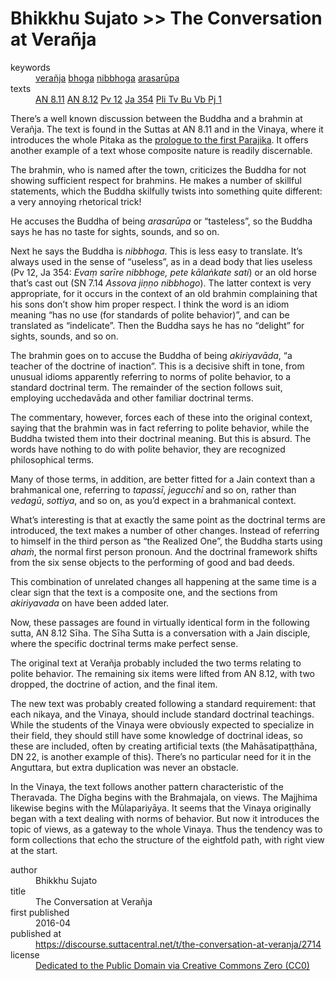 # Bhikkhu Sujato >> The Conversation at Verañja

<dl class='metadata'>
<dt id='keywords'>keywords</dt>
	<dd property='dc:subject'>
		<a  target='_blank' rel='noopener' href='https://suttacentral.net/define/verañja'>verañja</a>
		<a  target='_blank' rel='noopener' href='https://suttacentral.net/define/bhoga'>bhoga</a>
		<a  target='_blank' rel='noopener' href='https://suttacentral.net/define/nibbhoga'>nibbhoga</a>
		<a  target='_blank' rel='noopener' href='https://suttacentral.net/define/arasarūpa'>arasarūpa</a>
	</dd>
<dt id='uid_sutta'>texts</dt>
	<dd property='dc:identifier'>
		<a  target='_blank' rel='noopener' href='https:suttacentral.net/an8.11'>AN 8.11</a>
		<a  target='_blank' rel='noopener' href='https:suttacentral.net/an8.12'>AN 8.12</a>
		<a  target='_blank' rel='noopener' href='https:suttacentral.net/pv12'>Pv 12</a>
		<a  target='_blank' rel='noopener' href='https:suttacentral.net/ja354'>Ja 354</a>
		<a  target='_blank' rel='noopener' href='https:suttacentral.net/pli-tv-bu-vb-pj1'>Pli Tv Bu Vb Pj 1</a>
	</dd>
</dl>

There’s a well known discussion between the Buddha and a brahmin at Verañja. The text is found in the Suttas at AN 8.11 and in the Vinaya, where it introduces the whole Pitaka as the [prologue to the first Parajika](https://suttacentral.net/pli-tv-bu-vb-pj1/en/brahmali). It offers another example of a text whose composite nature is readily discernable.

The brahmin, who is named after the town, criticizes the Buddha for not showing sufficient respect for brahmins. He makes a number of skillful statements, which the Buddha skilfully twists into something quite different: a very annoying rhetorical trick!

He accuses the Buddha of being <i>arasarūpa</i> or “tasteless”, so the Buddha says he has no taste for sights, sounds, and so on.

Next he says the Buddha is <i>nibbhoga</i>. This is less easy to translate. It’s always used in the sense of “useless”, as in a dead body that lies useless (Pv 12, Ja 354: <i>Evaṃ sarīre nibbhoge, pete kālaṅkate sati</i>) or an old horse that’s cast out (SN 7.14 <i>Assova jiṇṇo nibbhogo</i>). The latter context is very appropriate, for it occurs in the context of an old brahmin complaining that his sons don’t show him proper respect. I think the word is an idiom meaning “has no use (for standards of polite behavior)”, and can be translated as “indelicate”. Then the Buddha says he has no “delight” for sights, sounds, and so on.

The brahmin goes on to accuse the Buddha of being <i>akiriyavāda</i>, “a teacher of the doctrine of inaction”. This is a decisive shift in tone, from unusual idioms apparently referring to norms of polite behavior, to a standard doctrinal term. The remainder of the section follows suit, employing ucchedavāda and other familiar doctrinal terms.

The commentary, however, forces each of these into the original context, saying that the brahmin was in fact referring to polite behavior, while the Buddha twisted them into their doctrinal meaning. But this is absurd. The words have nothing to do with polite behavior, they are recognized philosophical terms.

Many of those terms, in addition, are better fitted for a Jain context than a brahmanical one, referring to <i>tapassī</i>, <i>jegucchī</i> and so on, rather than <i>vedagū</i>, <i>sottiya</i>, and so on, as you’d expect in a brahmanical context.

What’s interesting is that at exactly the same point as the doctrinal terms are introduced, the text makes a number of other changes. Instead of referring to himself in the third person as “the Realized One”, the Buddha starts using <i>ahaṁ</i>, the normal first person pronoun. And the doctrinal framework shifts from the six sense objects to the performing of good and bad deeds.

This combination of unrelated changes all happening at the same time is a clear sign that the text is a composite one, and the sections from <i>akiriyavada</i> on have been added later.

Now, these passages are found in virtually identical form in the following sutta, AN 8.12 Sīha. The Sīha Sutta is a conversation with a Jain disciple, where the specific doctrinal terms make perfect sense.

The original text at Verañja probably included the two terms relating to polite behavior. The remaining six items were lifted from AN 8.12, with two dropped, the doctrine of action, and the final item.

The new text was probably created following a standard requirement: that each nikaya, and the Vinaya, should include standard doctrinal teachings. While the students of the Vinaya were obviously expected to specialize in their field, they should still have some knowledge of doctrinal ideas, so these are included, often by creating artificial texts (the Mahāsatipaṭṭhāna, DN 22, is another example of this). There’s no particular need for it in the Anguttara, but extra duplication was never an obstacle.

In the Vinaya, the text follows another pattern characteristic of the Theravada. The Dīgha begins with the Brahmajala, on views. The Majjhima likewise begins with the Mūlapariyāya. It seems that the Vinaya originally began with a text dealing with norms of behavior. But now it introduces the topic of views, as a gateway to the whole Vinaya. Thus the tendency was to form collections that echo the structure of the eightfold path, with right view at the start.

<footer>
<dl class='metadata'>
<dt id='author'>author</dt>
	<dd property='dc:creator'>Bhikkhu Sujato</dd>
<dt id='title'>title</dt>
	<dd property='dc:title'>The Conversation at Verañja</dd>
<dt id='first_published_date'>first published</dt>
	<dd property='dc:date'>2016-04</dd>
<dt id='first_published_url'>published at</dt>
<dd property='dc:source'>
		<a  target='_blank' rel='noopener' href='https://discourse.suttacentral.net/t/the-conversation-at-veranja/2714'>https://discourse.suttacentral.net/t/the-conversation-at-veranja/2714</a>
</dd>
	<dt id='license'>license</dt>
	<dd property='dc:rights'>
		<a  target='_blank' rel='noopener' href='https://creativecommons.org/publicdomain/zero/1.0/legalcode'>Dedicated to the Public Domain via Creative Commons Zero (CC0)</a>
	</dd>
</dl>
</footer>